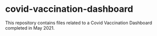 # covid-vaccination-dashboard
This repository contains files related to a Covid Vaccination Dashboard completed in May 2021.
